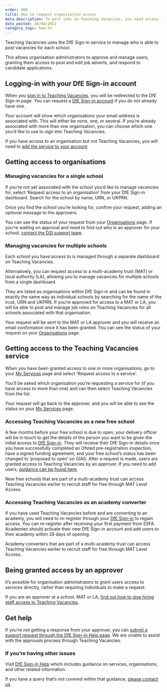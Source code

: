 ```yaml
---
order: 400
title: How to request organisation access
meta_description: To post jobs on Teaching Vacancies, you need access to the right organisation. Find out how to make a request and get approved for one or multiple schools.
date_posted: 20/04/2022
category_tags: how-to
---
```


Teaching Vacancies uses the DfE Sign-in service to manage who is able to post vacancies for each school.

This allows organisation administrators to approve and manage users, granting them access to post and edit job adverts, and respond to candidate applications.

## Logging-in with your DfE Sign-in account

When you [sign in to Teaching Vacancies](https://teaching-vacancies.service.gov.uk/publishers/sign-in), you will be redirected to the DfE Sign-in page. You can request a [DfE Sign-in account](https://profile.signin.education.gov.uk/register) if you do not already have one.

Your account will show which organisations your email address is associated with. This will either be none, one, or several. If you’re already associated with more than one organisation, you can choose which one you’d like to use to sign into Teaching Vacancies.

If you have access to an organisation but not Teaching Vacancies, you will need to [add the service to your account](#getting-access-to-the-teaching-vacancies-service).

## Getting access to organisations

### Managing vacancies for a single school

If you’re not yet associated with the school you’d like to manage vacancies for, select ‘Request access to an organisation’ from your DfE Sign-in dashboard. Search for the school by name, URN, or UKPRN.

Once you find the school you’re looking for, confirm your request, adding an optional message to the approvers.

You can see the status of your request from your [Organisations](https://services.signin.education.gov.uk/organisations) page. If you're waiting on approval and need to find out who is an approver for your school, [contact the DSI support team](https://help.signin.education.gov.uk/contact-us).

### Managing vacancies for multiple schools

Each school you have access to is managed through a separate dashboard on Teaching Vacancies.

Alternatively, you can request access to a multi-academy trust (MAT) or local authority (LA), allowing you to manage vacancies for multiple schools from a single dashboard.

They are listed as organisations within DfE Sign-in and can be found in exactly the same way as individual schools by searching for the name of the trust, URN and UKPRN. If you’re approved for access to a MAT or LA, you will be able to post and manage job roles on Teaching Vacancies for all schools associated with that organisation.

Your request will be sent to the MAT or LA approver and you will receive an email confirmation once it has been granted. You can see the status of your request on your [Organisations](https://services.signin.education.gov.uk/organisations) page.

## Getting access to the Teaching Vacancies service

When you have been granted access to one or more organisations, go to your [My Services](https://services.signin.education.gov.uk/my-services) page and select 'Request access to a service'.

You’ll be asked which organisation you’re requesting a service for (if you have access to more than one) and can then select Teaching Vacancies from the list.

Your request will go back to the approver, and you will be able to see the status on your [My Services](https://services.signin.education.gov.uk/my-services) page.


### Accessing Teaching Vacancies as a new free school

A few months before your free school is due to open, your delivery officer will be in touch to get the details of the person you want to be given the initial access to [DfE Sign-in](https://services.signin.education.gov.uk/). They will receive their DfE Sign-in details once you have successfully completed an Ofsted pre-registration inspection, have a signed funding agreement, and your free school’s status has been changed to ‘proposed to open’ on GIAS. After a request is made, users are granted access to Teaching Vacancies by an approver. 
If you need to add users, [guidance can be found here]( https://teaching-vacancies.service.gov.uk/get-help-hiring/how-to-approve-access-for-hiring-staff). 


New free schools that are part of a multi-academy trust can access Teaching Vacancies earlier to recruit staff for free through MAT Level Access. 

### Accessing Teaching Vacancies as an academy converter 
If you have used Teaching Vacancies before and are converting to an academy, you will need to re-register through your [DfE Sign-in](https://services.signin.education.gov.uk/) to regain access. You can re-register after receiving your first payment from ESFA. Academies should activate their new DfE Sign-in account and add users to their academy within 28 days of opening. 


Academy converters that are part of a multi-academy trust can access Teaching Vacancies earlier to recruit staff for free through MAT Level Access. 

## Being granted access by an approver

It’s possible for organisation administrators to grant users access to services directly, rather than requiring individuals to make a request.

If you are an approver at a school, MAT or LA, [find out how to give hiring staff access to Teaching Vacancies](https://teaching-vacancies.service.gov.uk/get-help-hiring/how-to-approve-access-for-hiring-staff).

## Get help

If you’re not getting a response from your approver, you can [submit a support request through the DfE Sign-In Help page](https://help.signin.education.gov.uk/contact-us). We are unable to assist with the approvals process through Teaching Vacancies.

### If you’re having other issues

Visit [DfE Sign-in Help](https://help.signin.education.gov.uk) which includes guidance on services, organisations, and other related information.

If you have a query that’s not covered within that guidance, [please contact us](https://teaching-vacancies.service.gov.uk/support_request/new).
